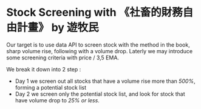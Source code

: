 # Stock Screening with 《社畜的財務自由計畫》 by 遊牧民

Our target is to use data API to screen stock with the method in the book, sharp volume rise, following with a volume drop.
Laterly we may introduce some screening criteria with price / 3,5 EMA.

We break it down into 2 step :
- Day 1 we screen out all stocks that have a volume rise more than *500%*, forming a potential stock list
- Day 2 we screen only the potential stock list, and look for stock that have volume drop to *25% or less*.

